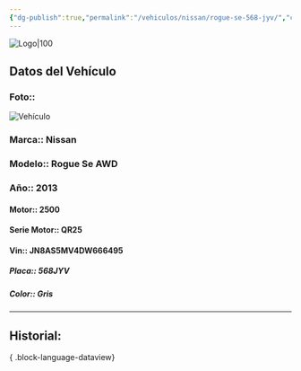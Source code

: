 ```yaml
---
{"dg-publish":true,"permalink":"/vehiculos/nissan/rogue-se-568-jyv/","created":"","updated":""}
---
```


![Logo|100](http://drive.google.com/uc?export=view&id=137fl3TIZ0-PU8b-Pt0bsjclwHub_u78G)

## Datos del Vehículo 
### Foto:: 
![Vehículo](http://drive.google.com/uc?export=view&id=15BZraB5vZLzqmZdFUAZppH57nkY7wtji)


### Marca:: Nissan
### Modelo:: Rogue Se AWD
### Año:: 2013
#### Motor:: 2500
#### Serie Motor:: QR25
#### Vin:: JN8AS5MV4DW666495
##### Placa:: 568JYV
##### Color:: Gris
---

## Historial:


{ .block-language-dataview} 


